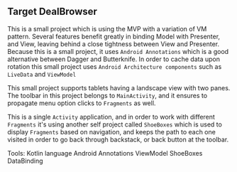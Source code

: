 ## Target DealBrowser

This is a small project which is using the MVP with a variation of VM pattern. Several features benefit
greatly in binding Model with Presenter, and View, leaving behind a close tightness between View and Presenter.
Because this is a small project, it uses `Android Annotations` which is a good alternative between Dagger and
Butterknife. In order to cache data upon rotation this small project uses `Android Architecture components` such
as `LiveData` and `ViewModel`

This small project supports tablets having a landscape view with two panes. The toolbar in this project
belongs to `MainActivity`, and it ensures to propagate menu option clicks to `Fragments` as well.

This is a single `Activity` application, and in order to work with different `Fragments` it's using
another self project called `ShoeBoxes` which is used to display `Fragments` based on navigation,
and keeps the path to each one visited in order to go back through backstack, or back button at the toolbar.

Tools:
Kotlin language
Android Annotations
ViewModel
ShoeBoxes
DataBinding


